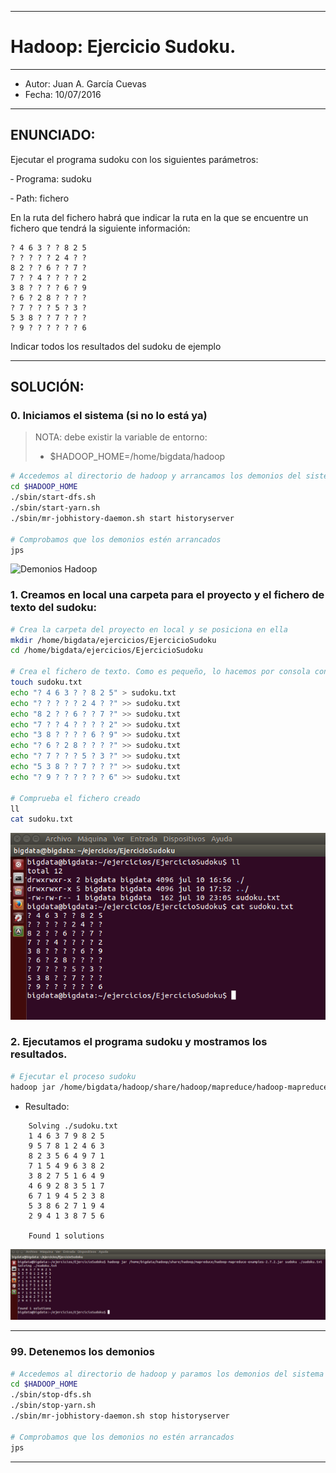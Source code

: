 ***
# Hadoop: Ejercicio Sudoku.
***
- Autor: Juan A. García Cuevas
- Fecha: 10/07/2016

***

## ENUNCIADO:

Ejecutar el programa sudoku con los siguientes parámetros:

 ‐ Programa: sudoku

 ‐ Path: fichero

En la ruta del fichero habrá que indicar la ruta en la que se encuentre un fichero que tendrá la siguiente información:

    ? 4 6 3 ? ? 8 2 5
    ? ? ? ? ? 2 4 ? ?
    8 2 ? ? 6 ? ? 7 ?
    7 ? ? 4 ? ? ? ? 2
    3 8 ? ? ? ? 6 ? 9
    ? 6 ? 2 8 ? ? ? ?
    ? 7 ? ? ? 5 ? 3 ?
    5 3 8 ? ? 7 ? ? ?
    ? 9 ? ? ? ? ? ? 6

Indicar todos los resultados del sudoku de ejemplo

***

## SOLUCIÓN:

### 0. Iniciamos el sistema (si no lo está ya)

>
>NOTA: debe existir la variable de entorno:
>
>- $HADOOP_HOME=/home/bigdata/hadoop
>

```bash
# Accedemos al directorio de hadoop y arrancamos los demonios del sistema
cd $HADOOP_HOME
./sbin/start-dfs.sh
./sbin/start-yarn.sh
./sbin/mr-jobhistory-daemon.sh start historyserver

# Comprobamos que los demonios estén arrancados
jps
```

![Demonios Hadoop](images/DemoniosHadoop.png)

### 1. Creamos en local una carpeta para el proyecto y el fichero de texto del sudoku:

```bash
# Crea la carpeta del proyecto en local y se posiciona en ella
mkdir /home/bigdata/ejercicios/EjercicioSudoku
cd /home/bigdata/ejercicios/EjercicioSudoku

# Crea el fichero de texto. Como es pequeño, lo hacemos por consola con comandos echo
touch sudoku.txt
echo "? 4 6 3 ? ? 8 2 5" > sudoku.txt
echo "? ? ? ? ? 2 4 ? ?" >> sudoku.txt
echo "8 2 ? ? 6 ? ? 7 ?" >> sudoku.txt
echo "7 ? ? 4 ? ? ? ? 2" >> sudoku.txt
echo "3 8 ? ? ? ? 6 ? 9" >> sudoku.txt
echo "? 6 ? 2 8 ? ? ? ?" >> sudoku.txt
echo "? 7 ? ? ? 5 ? 3 ?" >> sudoku.txt
echo "5 3 8 ? ? 7 ? ? ?" >> sudoku.txt
echo "? 9 ? ? ? ? ? ? 6" >> sudoku.txt

# Comprueba el fichero creado
ll
cat sudoku.txt
```

![SudokuDatos](images/SudokuDatos.png)


### 2. Ejecutamos el programa sudoku y mostramos los resultados.

```bash
# Ejecutar el proceso sudoku
hadoop jar /home/bigdata/hadoop/share/hadoop/mapreduce/hadoop-mapreduce-examples-2.7.2.jar sudoku ./sudoku.txt
```

* Resultado:

```
    Solving ./sudoku.txt
    1 4 6 3 7 9 8 2 5
    9 5 7 8 1 2 4 6 3
    8 2 3 5 6 4 9 7 1
    7 1 5 4 9 6 3 8 2
    3 8 2 7 5 1 6 4 9
    4 6 9 2 8 3 5 1 7
    6 7 1 9 4 5 2 3 8
    5 3 8 6 2 7 1 9 4
    2 9 4 1 3 8 7 5 6

    Found 1 solutions
```

![SudokuResultado](images/SudokuResultado.png)



***

### 99. Detenemos los demonios

```bash
# Accedemos al directorio de hadoop y paramos los demonios del sistema
cd $HADOOP_HOME
./sbin/stop-dfs.sh
./sbin/stop-yarn.sh
./sbin/mr-jobhistory-daemon.sh stop historyserver

# Comprobamos que los demonios no estén arrancados
jps
```

***

